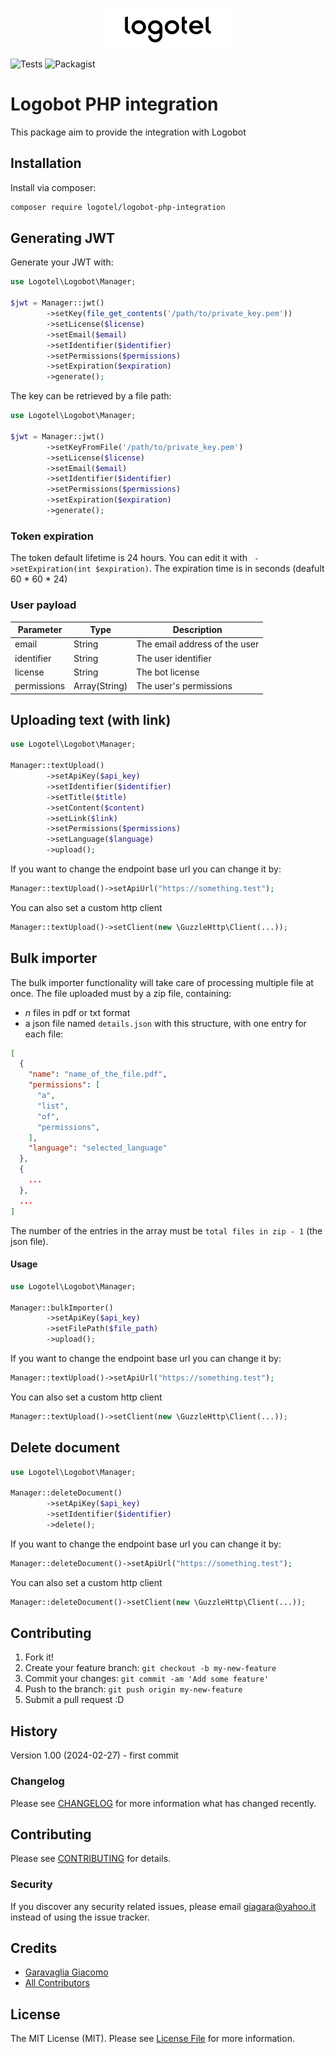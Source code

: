 <p align="center">
    <img src=".art/logotel-logo.png" width="200" alt="Logotel Logo">    
</p>

![Tests](https://github.com/Logotel/logobot-php-integration/actions/workflows/test.yml/badge.svg?branch=main)
![Packagist](https://img.shields.io/packagist/v/logotel/logobot-php-integration.svg)

# Logobot PHP integration
 
This package aim to provide the integration with Logobot
 
## Installation
 
Install via composer:
 
```bash
composer require logotel/logobot-php-integration
```
 
## Generating JWT 

Generate your JWT with:

```php
use Logotel\Logobot\Manager;

$jwt = Manager::jwt()
        ->setKey(file_get_contents('/path/to/private_key.pem'))
        ->setLicense($license)
        ->setEmail($email)
        ->setIdentifier($identifier)
        ->setPermissions($permissions)
        ->setExpiration($expiration)
        ->generate();
```

The key can be retrieved by a file path:

```php
use Logotel\Logobot\Manager;

$jwt = Manager::jwt()
        ->setKeyFromFile('/path/to/private_key.pem')
        ->setLicense($license)
        ->setEmail($email)
        ->setIdentifier($identifier)
        ->setPermissions($permissions)
        ->setExpiration($expiration)
        ->generate();
```

### Token expiration

The token default lifetime is 24 hours. You can edit it with ` ->setExpiration(int $expiration)`. The expiration time is in seconds (deafult 60 * 60 * 24)

### User payload

| Parameter  | Type          | Description                          |
|------------|---------------|--------------------------------------|
| email      | String        | The email address of the user        |
| identifier | String        | The user identifier                  |
| license    | String        | The bot license                      |
| permissions| Array(String) | The user's permissions               |


## Uploading text (with link)


```php
use Logotel\Logobot\Manager;

Manager::textUpload()
        ->setApiKey($api_key)
        ->setIdentifier($identifier)
        ->setTitle($title)
        ->setContent($content)
        ->setLink($link)
        ->setPermissions($permissions)
        ->setLanguage($language)
        ->upload();
```

If you want to change the endpoint base url you can change it by:

```php
Manager::textUpload()->setApiUrl("https://something.test");
```

You can also set a custom http client

```php
Manager::textUpload()->setClient(new \GuzzleHttp\Client(...));
```

## Bulk importer

The bulk importer functionality will take care of processing multiple file at once. The file uploaded must by a zip file, containing:
- <i>n</i> files in pdf or txt format
- a json file named `details.json` with this structure, with one entry for each file:
```json
[
  {
    "name": "name_of_the_file.pdf",
    "permissions": [
      "a",
      "list",
      "of",
      "permissions",
    ],
    "language": "selected_language"
  },
  {
    ...
  },
  ...
]
```

The number of the entries in the array must be `total files in zip - 1` (the json file).

#### Usage

```php
use Logotel\Logobot\Manager;

Manager::bulkImporter()
        ->setApiKey($api_key)
        ->setFilePath($file_path)
        ->upload();
```

If you want to change the endpoint base url you can change it by:

```php
Manager::textUpload()->setApiUrl("https://something.test");
```

You can also set a custom http client

```php
Manager::textUpload()->setClient(new \GuzzleHttp\Client(...));
```

## Delete document

```php
use Logotel\Logobot\Manager;

Manager::deleteDocument()
        ->setApiKey($api_key)
        ->setIdentifier($identifier)
        ->delete();
```

If you want to change the endpoint base url you can change it by:

```php
Manager::deleteDocument()->setApiUrl("https://something.test");
```

You can also set a custom http client

```php
Manager::deleteDocument()->setClient(new \GuzzleHttp\Client(...));
```

## Contributing
 
1. Fork it!
2. Create your feature branch: `git checkout -b my-new-feature`
3. Commit your changes: `git commit -am 'Add some feature'`
4. Push to the branch: `git push origin my-new-feature`
5. Submit a pull request :D
 
## History
 
Version 1.00 (2024-02-27) - first commit

### Changelog

Please see [CHANGELOG](CHANGELOG.md) for more information what has changed recently.

## Contributing

Please see [CONTRIBUTING](CONTRIBUTING.md) for details.

### Security

If you discover any security related issues, please email giagara@yahoo.it instead of using the issue tracker.

## Credits

-   [Garavaglia Giacomo](https://github.com/giagara)
-   [All Contributors](../../contributors)

## License

The MIT License (MIT). Please see [License File](LICENSE.md) for more information.
